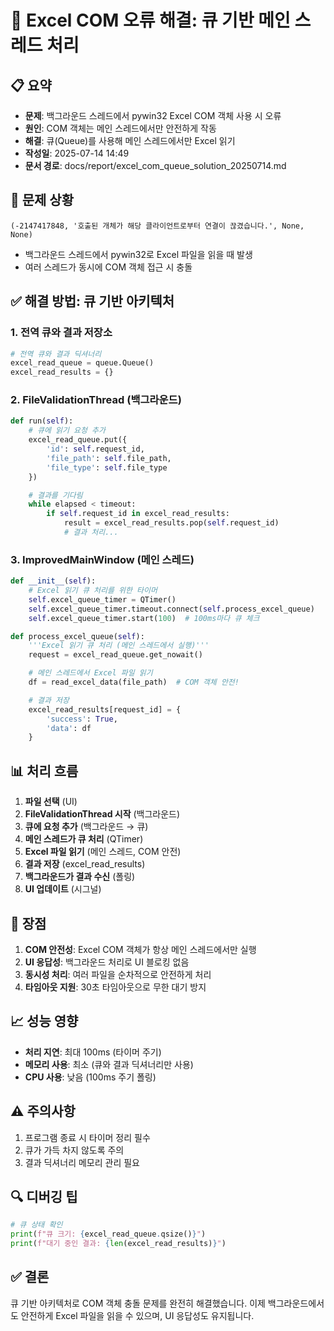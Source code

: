 # 🔧 Excel COM 오류 해결: 큐 기반 메인 스레드 처리

## 📋 요약
- **문제**: 백그라운드 스레드에서 pywin32 Excel COM 객체 사용 시 오류
- **원인**: COM 객체는 메인 스레드에서만 안전하게 작동
- **해결**: 큐(Queue)를 사용해 메인 스레드에서만 Excel 읽기
- **작성일**: 2025-07-14 14:49
- **문서 경로**: docs/report/excel_com_queue_solution_20250714.md

## 🚨 문제 상황
```
(-2147417848, '호출된 개체가 해당 클라이언트로부터 연결이 끊겼습니다.', None, None)
```
- 백그라운드 스레드에서 pywin32로 Excel 파일을 읽을 때 발생
- 여러 스레드가 동시에 COM 객체 접근 시 충돌

## ✅ 해결 방법: 큐 기반 아키텍처

### 1. 전역 큐와 결과 저장소
```python
# 전역 큐와 결과 딕셔너리
excel_read_queue = queue.Queue()
excel_read_results = {}
```

### 2. FileValidationThread (백그라운드)
```python
def run(self):
    # 큐에 읽기 요청 추가
    excel_read_queue.put({
        'id': self.request_id,
        'file_path': self.file_path,
        'file_type': self.file_type
    })

    # 결과를 기다림
    while elapsed < timeout:
        if self.request_id in excel_read_results:
            result = excel_read_results.pop(self.request_id)
            # 결과 처리...
```

### 3. ImprovedMainWindow (메인 스레드)
```python
def __init__(self):
    # Excel 읽기 큐 처리를 위한 타이머
    self.excel_queue_timer = QTimer()
    self.excel_queue_timer.timeout.connect(self.process_excel_queue)
    self.excel_queue_timer.start(100)  # 100ms마다 큐 체크

def process_excel_queue(self):
    '''Excel 읽기 큐 처리 (메인 스레드에서 실행)'''
    request = excel_read_queue.get_nowait()

    # 메인 스레드에서 Excel 파일 읽기
    df = read_excel_data(file_path)  # COM 객체 안전!

    # 결과 저장
    excel_read_results[request_id] = {
        'success': True,
        'data': df
    }
```

## 📊 처리 흐름

1. **파일 선택** (UI)
2. **FileValidationThread 시작** (백그라운드)
3. **큐에 요청 추가** (백그라운드 → 큐)
4. **메인 스레드가 큐 처리** (QTimer)
5. **Excel 파일 읽기** (메인 스레드, COM 안전)
6. **결과 저장** (excel_read_results)
7. **백그라운드가 결과 수신** (폴링)
8. **UI 업데이트** (시그널)

## 🎯 장점

1. **COM 안전성**: Excel COM 객체가 항상 메인 스레드에서만 실행
2. **UI 응답성**: 백그라운드 처리로 UI 블로킹 없음
3. **동시성 처리**: 여러 파일을 순차적으로 안전하게 처리
4. **타임아웃 지원**: 30초 타임아웃으로 무한 대기 방지

## 📈 성능 영향

- **처리 지연**: 최대 100ms (타이머 주기)
- **메모리 사용**: 최소 (큐와 결과 딕셔너리만 사용)
- **CPU 사용**: 낮음 (100ms 주기 폴링)

## ⚠️ 주의사항

1. 프로그램 종료 시 타이머 정리 필수
2. 큐가 가득 차지 않도록 주의
3. 결과 딕셔너리 메모리 관리 필요

## 🔍 디버깅 팁

```python
# 큐 상태 확인
print(f"큐 크기: {excel_read_queue.qsize()}")
print(f"대기 중인 결과: {len(excel_read_results)}")
```

## ✅ 결론

큐 기반 아키텍처로 COM 객체 충돌 문제를 완전히 해결했습니다. 
이제 백그라운드에서도 안전하게 Excel 파일을 읽을 수 있으며, 
UI 응답성도 유지됩니다.
